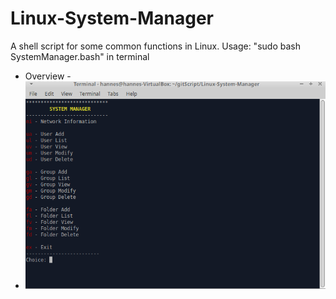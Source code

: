 # Linux-System-Manager
A shell script for some common functions in Linux.
Usage: "sudo bash SystemManager.bash" in terminal

- Overview -
- ![alt text](https://github.com/hanneselfving/Linux-System-Manager/blob/main/System%20Manager%20Screenshot.PNG)
